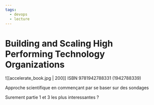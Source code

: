 ```yaml
---
tags:
  - devops
  - lecture
---
```

# Building and Scaling High Performing Technology Organizations

![[accelerate_book.jpg | 200]] ISBN 9781942788331 (1942788339)

Approche scientifique en commençant par se baser sur des sondages

Surement partie 1 et 3 les plus interessantes ?

